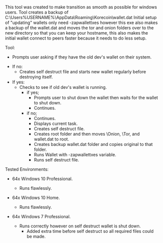 This tool was created to make transition as smooth as possible for windows users.
Tool creates a backup of C:\Users\%USERNAME%\AppData\Roaming\Korecoin\wallet.dat
Initial setup of "updating" wallets only need -zapwallettxes however this exe 
also makes a backup of the wallet.dat and moves the tor and onion folders over 
to the new directory so that you can keep your hostname, this also makes the 
initial wallet connect to peers faster because it needs to do less setup.

Tool:
+ Prompts user asking if they have the old dev's wallet on their system.
 - If no: 
    + Creates self destruct file and starts new wallet regularly before 
        destroying itself.
 - If yes:
    + Checks to see if old dev's wallet is running.
      - if yes;
          + Prompts user to shut down the wallet then waits for the wallet to shut down.
          + Continues.
      - if no;
        + Continues.
        + Displays current task.
        + Creates self destruct file.
        + Creates root folder and then moves \Onion\, \Tor\, and wallet.dat to root.
        + Creates backup wallet.dat folder and copies original to that folder.
        + Runs Wallet with -zapwallettxes variable.
        + Runs self destruct file.
      
      
      
Tested Environments:

+ 64x Windows 10 Professional.
	- Runs flawlessly.
	
+ 64x Windows 10 Home.
	- Runs flawlessly.
	
+ 64x Windows 7 Professional.
	- Runs correctly however on self destruct wallet is shut down.
		- Added extra time before self destruct so all required files could be made.
